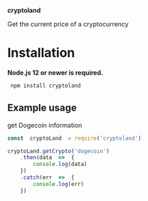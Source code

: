 **cryptoland**

Get the current price of a cryptocurrency

# Installation

  **Node.js 12 or newer is required.**
  
```bash
 npm install cryptoland
```
## Example usage
get Dogecoin information
```js
const  cryptoLand  = require('cryptoland')

cryptoLand.getCrypto('dogecoin')
	.then(data  =>  {
		console.log(data)
	})
	.catch(err  =>  {
		console.log(err)
	})
```
